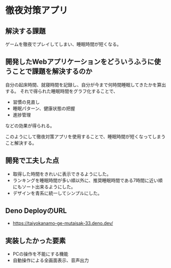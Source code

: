 # 徹夜対策アプリ
## 解決する課題
ゲームを徹夜でプレイしてしまい、睡眠時間が短くなる。
## 開発したWebアプリケーションをどういうふうに使うことで課題を解決するのか
自分の起床時間、就寝時間を記録し、自分が今まで何時間睡眠してきたかを算出する。
それで得られた睡眠時間をグラフ化することで、
- 習慣の見直し
- 睡眠パターン、健康状態の把握
- 進捗管理

などの効果が得られる。

このようにして徹夜対策アプリを使用することで、睡眠時間が短くなってしまうこと解決する。

## 開発で工夫した点
- 取得した時間をきれいに表示できるようにした。
- ランキングを睡眠時間が多い順以外に、推奨睡眠時間である7時間に近い順にもソート出来るようにした。
- デザインを青系に統一してシンプルにした。

## Deno DeployのURL
- https://taiyokanamo-ge-mutaisak-33.deno.dev/

## 実装したかった要素
- PCの操作を不能にする機能
- 自動操作による全画面表示、音声出力
